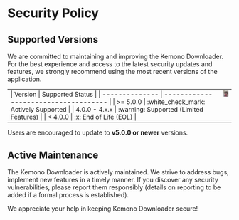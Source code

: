 # Security Policy

## Supported Versions

We are committed to maintaining and improving the Kemono Downloader. For the best experience and access to the latest security updates and features, we strongly recommend using the most recent versions of the application.

<table>
  <tr>
    <td style="vertical-align: top;">
      | Version        | Supported Status                     |
      | -------------- | ------------------------------------ |
      | >= 5.0.0       | :white_check_mark: Actively Supported  |
      | 4.0.0 - 4.x.x  | :warning: Supported (Limited Features) |
      | < 4.0.0        | :x: End of Life (EOL)                |
    </td>
    <td style="vertical-align: top; padding-left: 10px;">
      <img src="Read/Cat.gif" alt="Cat icon" width="50"/>
    </td>
  </tr>
</table>

Users are encouraged to update to **v5.0.0 or newer** versions.

## Active Maintenance

The Kemono Downloader is actively maintained. We strive to address bugs, implement new features in a timely manner. If you discover any security vulnerabilities, please report them responsibly (details on reporting to be added if a formal process is established).

We appreciate your help in keeping Kemono Downloader secure!